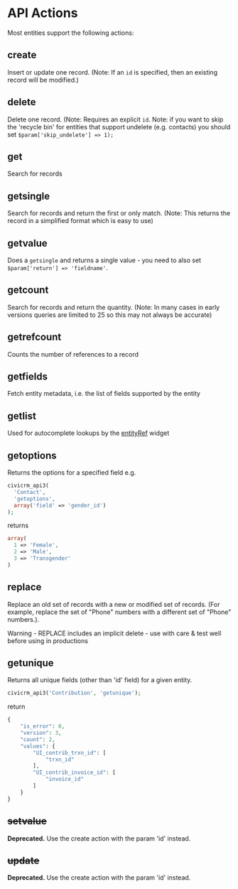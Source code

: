 # API Actions

Most entities support the following actions:

## create

Insert or update one record. (Note: If an `id` is specified, then an
existing record will be modified.)

## delete

Delete one record. (Note: Requires an explicit `id`. Note: if you
want to skip the 'recycle bin' for entities that support undelete (e.g.
contacts) you should set `$param['skip_undelete'] => 1);`

## get

Search for records

## getsingle

Search for records and return the first or only match. (Note: This
returns the record in a simplified format which is easy to use)

## getvalue
Does a `getsingle` and returns a single value - you need to also set
`$param['return'] => 'fieldname'`.

## getcount
Search for records and return the quantity. (Note: In many cases in
early versions queries are limited to 25 so this may not always be
accurate)

## getrefcount

Counts the number of references to a record

## getfields

Fetch entity metadata, i.e. the list of fields supported by the entity

## getlist

Used for autocomplete lookups by the
[entityRef](/framework/quickform/entityref.md) widget

## getoptions

Returns the options for a specified field e.g.
```php
civicrm_api3(
  'Contact',
  'getoptions',
  array('field' => 'gender_id')
);
```

returns

```php
array(
  1 => 'Female',
  2 => 'Male',
  3 => 'Transgender'
)
```

## replace

Replace an old set of records with a new or modified set of records.
(For example, replace the set of "Phone" numbers with a different set of
"Phone" numbers.).

Warning - REPLACE includes an implicit delete - use with care & test well
before using in productions

## getunique

Returns all unique fields (other than 'id' field) for a given entity.
```php
civicrm_api3('Contribution', 'getunique');
```

return 

```php
{
    "is_error": 0,
    "version": 3,
    "count": 2,
    "values": {
        "UI_contrib_trxn_id": [
            "trxn_id"
        ],
        "UI_contrib_invoice_id": [
            "invoice_id"
        ]
    }
}
```

## <del>setvalue</del>

**Deprecated.** Use the create action with the param 'id' instead.

## <del>update</del>

**Deprecated.** Use the create action with the param 'id' instead.
